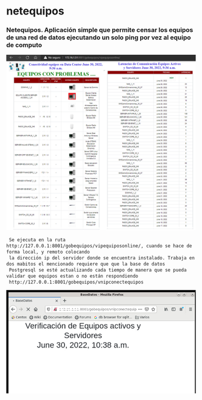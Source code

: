 # netequipos
<h3>
  Netequipos. Aplicación simple que permite censar los equipos de una red de datos ejecutando un solo ping por vez al equipo de computo 
</h3>
<p align="center">
     <img width="600" heigth="600" src="static/image/aplicacion.png">
  
     Se ejecuta en la ruta http://127.0.0.1:8001/gobequipos/vipequiposonline/, cuando se hace de forma local, y remoto colocando 
     la dirección ip del servidor donde se encuentra instalado. Trabaja en dos mabitos el mencionado requiere que que la base de datos 
     Postgresql se esté actualizando cada tiempo de manera que se pueda validar que equipos estan o no están respondiendo
     http://127.0.0.1:8001/gobequipos/vnipconectequipos
 </p>
  <p  align="center">
     <img width="600" heigth="600" src="static/image/ActualizarBaseDatos.png">     
  </p>
